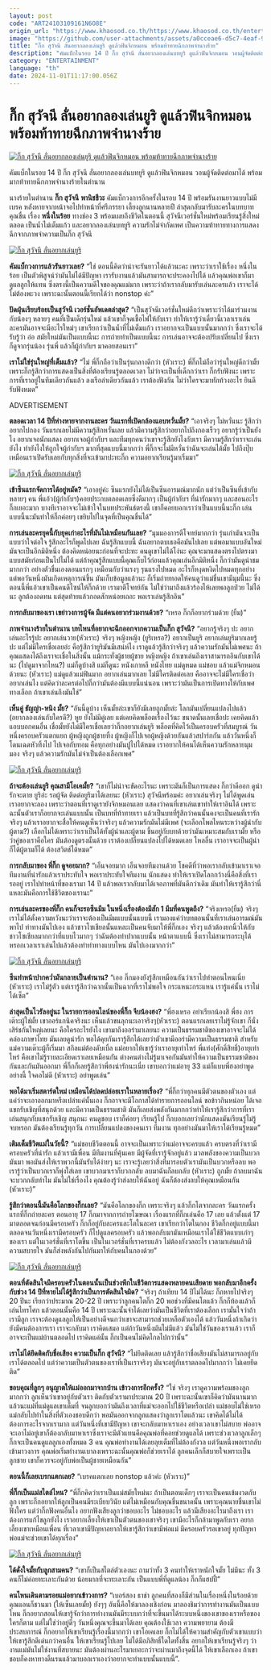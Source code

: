 ```yaml
---
layout: post
code: "ART24103109161N6O8E"
origin_url: "https://www.khaosod.co.th/https://www.khaosod.co.th/entertainment/news_9484049"
image: "https://github.com/user-attachments/assets/a0cceae6-d5c7-4eaf-9808-24ba3d8d73ff"
title: "กิ๊ก สุวัจนี ลั่นอยากลองเล่นยูริ ดูแล้วฟินจิกหมอน พร้อมท้าทายฉีกภาพจำนางร้าย"
description: "คัมแบ็กในรอบ 14 ปี กิ๊ก สุวัจนี ลั่นอยากลองเล่นบทยูริ ดูแล้วฟินจิกหมอน วอนผู้จัดติดต่อมาได้ พร้อมมากท้าทายฉีกภาพจำนางร้ายในตำนาน"
category: "ENTERTAINMENT"
language: "th"
date: 2024-11-01T11:17:00.056Z
---
```


# กิ๊ก สุวัจนี ลั่นอยากลองเล่นยูริ ดูแล้วฟินจิกหมอน พร้อมท้าทายฉีกภาพจำนางร้าย

[![กิ๊ก สุวัจนี ลั่นอยากลองเล่นยูริ ดูแล้วฟินจิกหมอน พร้อมท้าทายฉีกภาพจำนางร้าย](https://www.khaosod.co.th/wpapp/uploads/2024/10/Kiksuwatjanee_Yuri-1.jpg "กิ๊ก สุวัจนี ลั่นอยากลองเล่นยูริ ดูแล้วฟินจิกหมอน พร้อมท้าทายฉีกภาพจำนางร้าย")](https://www.khaosod.co.th/wpapp/uploads/2024/10/Kiksuwatjanee_Yuri-1.jpg)

คัมแบ็กในรอบ 14 ปี กิ๊ก สุวัจนี ลั่นอยากลองเล่นบทยูริ ดูแล้วฟินจิกหมอน วอนผู้จัดติดต่อมาได้ พร้อมมากท้าทายฉีกภาพจำนางร้ายในตำนาน

นางร้ายในตำนาน **กิ๊ก สุวัจนี** **พานิชชีวะ** คัมแบ็กวงการอีกครั้งในรอบ 14 ปี พร้อมรันงานยาวแบบไม่มีเบรค หลังหายจากหน้าจอไปทำหน้าที่ศรีภรรยา เลี้ยงลูกนานหลายปี ล่าสุดกลับมารับละครในบทบาทคุณชื่น เรื่อง **หนึ่งในร้อย** ทางช่อง 3 พร้อมเผยถึงชีวิตในตอนนี้ สุวัจนีเวอร์ชั่นใหม่พร้อมเรียนรู้สิ่งใหม่ตลอด เป็นน้ำไม่เต็มแก้ว และอยากลองเล่นบทยูริ ความรักไม่จำกัดเพศ เป็นความท้าทายทางการแสดงฉีกจากภาพจำความเป็นกิ๊ก สุวัจนี

[![กิ๊ก สุวัจนี ลั่นอยากเล่นยูริ](https://www.khaosod.co.th/wpapp/uploads/2024/10/Kiksuwatjanee_Yuri-3.jpg)](https://www.khaosod.co.th/wpapp/uploads/2024/10/Kiksuwatjanee_Yuri-3.jpg)

**คัมแบ็กวงการแล้วรันยาวเลย?** “ใช่ ตอนนี้คิดว่าน่าจะรันยาวได้แล้วนะคะ เพราะว่าเราใช้เรื่อง หนึ่งในร้อย เป็นตัวพิสูจน์ว่ามันไม่ได้มีปัญหา เรารับงานแล้วมันสามารถจะประคองไปได้ แล้วคุณพ่อเขาก็มาดูแลลูกให้แทน ซึ่งตรงนี้เป็นความดีใจของคุณแม่มาก เพราะว่าถ้าเรากลับมารับเล่นละครแล้ว เราจะได้ไม่ต้องพะวง เพราะฉะนั้นตอนนี้เรียกได้ว่า nonstop ค่ะ”

**ปัดฝุ่นเรียบร้อยเป็นสุวัจนี เวอร์ชั่นอัพเดตล่าสุด?** “เป็นสุวัจนีเวอร์ชั่นใหม่ดีกว่าเพราะว่าได้มาร่วมงานกับน้องๆ หลายๆ คนที่เป็นเด็กรุ่นใหม่ แล้วเขาก็จุดเชื้อไฟให้กับเรา ทำให้เรารู้ว่าเดี๋ยวนี้เวลาเราเล่นละครมันอาจจะมีอะไรใหม่ๆ เขาเรียกว่าเป็นน้ำที่ไม่เต็มแก้ว เราอยากจะเป็นแบบนั้นมากกว่า ซึ่งเราจะได้รับรู้ว่า อ๋อ สมัยใหม่มันเป็นแบบนี้นะ การถ่ายทำเป็นแบบนี้นะ การเล่นอาจจะต้องปรับเปลี่ยนไป ซึ่งเราก็ดูจากรุ่นน้อง รุ่นพี่ แล้วก็ผู้กำกับฯ มาคอยสอนเรา”

**เราไม่ใช่รุ่นใหญ่ที่เต็มแล้ว?** “ไม่ พี่กิ๊กถือว่าเป็นรุ่นกลางดีกว่า (หัวเราะ) พี่กิ๊กไม่ถือว่ารุ่นใหญ่ดีกว่ามั้ย เพราะกิ๊กรู้สึกว่าการแสดงเป็นสิ่งที่ต้องเรียนรู้ตลอดเวลา ไม่ว่าจะเป็นที่เด็กกว่าเรา กิ๊กรับฟังนะ เพราะการที่เราอยู่ในทีมเดียวกันแล้ว ลงเรือลำเดียวกันแล้ว เราต้องฟังกัน ไม่ว่าใครจะมาทักท้วงอะไร ยินดีรับฟังหมด”

ADVERTISEMENT

**ตลอดเวลา 14 ปีที่ห่างหายจากงานละคร วันแรกที่เปิดกล้องแอบหวั่นมั้ย?** “เอาจริงๆ ไม่หวั่นนะ รู้สึกว่าอยากไปกอง วันแรกเลยไม่มีความรู้สึกหวั่นเลย แล้วมีความรู้สึกว่าอยากไปถึงกองเร็วๆ อยากรู้ว่าเป็นยังไง อยากเจอนักแสดง อยากเจอผู้กำกับฯ และทีมทุกคนว่าเขาจะรู้สึกยังไงกับเรา มีความรู้สึกว่าเราจะเล่นยังไง ทำยังไงให้ถูกใจผู้กำกับฯ มากที่สุดแบบนี้มากกว่า พี่กิ๊กจะไม่มีหวั่นว่าฉันจะเล่นได้มั้ย ไปถึงปุ๊บเหมือนเราเปิดรับเลยกับทุกสิ่งที่จะเข้ามาปะทะกิ๊ก ความอยากเรียนรู้มาเริ่มมา”

[![กิ๊ก สุวัจนี ลั่นอยากเล่นยูริ](https://www.khaosod.co.th/wpapp/uploads/2024/10/Kiksuwatjanee_Yuri-4.jpg)](https://www.khaosod.co.th/wpapp/uploads/2024/10/Kiksuwatjanee_Yuri-4.jpg)

**เข้าซีนแรกจัดการได้อยู่หมัด?** “เอาอยู่ค่ะ ซีนแรกยังไม่ได้เป็นซีนอารมณ์มากนัก แต่ว่าเป็นซีนที่เข้ากับหลายๆ คน พี่แอ้ว(ผู้กำกับฯ)คอยประกบตลอดเลยซึ่งดีมากๆ เป็นผู้กำกับฯ ที่น่ารักมากๆ และสอนอะไรกิ๊กเยอะมาก บางทีเราอาจจะไม่เข้าใจในบทประพันธ์ตรงนี้ เขาก็คอยบอกเราว่าเป็นแบบนี้นะกิ๊ก เล่นแบบนี้นะมันทำให้กิ๊กค่อยๆ เขยิบไปในจุดที่เป็นคุณชื่นได้”

**การเล่นละครยุคนี้กับยุคเก่าอะไรที่มันไม่เหมือนกันเลย?** “มุมมองการตีโจทย์มากกว่า รุ่นเก่ามันจะเป็นแบบว่าใจต่อใจ รู้สึกอะไรก็พูดไปเลย ฉันรู้สึกแบบนี้ ฉันอยากตบเธอคือมันไปเลย แต่พอมาแบบอันใหม่ มันจะเป็นอีกมิติหนึ่ง ต้องคิดหน่อยนะก่อนที่จะปะทะ คนดูเขาไม่ได้โง่นะ คุณจะมาแสดงตรงไปตรงมาแบบสมัยก่อนเป็นไปไม่ได้ แต่ถ้าคุณรู้สึกแบบนี้คุณเก็บไว้ก่อนแล้วคุณเล่นอีกมิติหนึ่ง กิ๊กว่ามันดูน่าชมมากกว่า อย่างตัวชื่นเองตอนแรกๆ เหมือนกับว่าแรงๆ รุนแรงไปหมด อะไรก็หงุดหงิดไปหมดทุกอย่าง แต่พอวันหนึ่งมันเกิดเหตุการณ์ขึ้น มันเก็บข้อมูลแล้วนะ ก็เริ่มถ่ายทอดให้คนดูว่าแม่ชื่นเขามีมุมนี้นะ ซึ่งตอนนี้พี่แอ้วเขาเป็นคนดีไซน์ให้กิ๊กด้วย เรามาตีโจทย์กัน ไม่ใช่ว่ามาถึงแล้วร้องไห้เลยพอลูกป่วย ไม่ได้นะ ลูกต้องอดทน แต่สุดท้ายแล้วกอดสักหน่อยเถอะ พอเราเล่นรู้สึกอิน”

**การกลับมาของเรา เขย่าวงการผู้จัด มีแต่คนอยากร่วมงานด้วย?** “เหรอ กิ๊กก็อยากร่วมด้วย (ยิ้ม)”

**ภาพจำนางร้ายในตำนาน บทไหนที่อยากจะฉีกออกจากความเป็นกิ๊ก สุวัจนี?** “อยากรู้จริงๆ ปะ อยากเล่นอะไรรู้ปะ อยากเล่นวาย(หัวเราะ) จริงๆ หญิงหญิง (ยูริเหรอ?) อยากเป็นยูริ อยากเล่นยูริมากเลยรู้ปะ แต่ไม่มีใครเชื่อเลยอ่ะ คือรู้สึกว่ายูริมันมีเสน่ห์ไง เราดูแล้วรู้สึกว่าจริงๆ แล้วความรักมันไม่เพศนะ ถ้าคุณแสดงได้ถึงเราจะเชื่อในสิ่งนั้น แม้กระทั่งผู้ชายผู้ชาย หญิงหญิง ถ้าเขาเล่นถึงเราสามารถอินกับเขาได้นะ (ไปดูมาจากไหน?) แม่ก็ดูบ้างสิ แม่ก็ดูนะ หนังเกาหลี หนังไทย แม่ดูหมด แม่ชอบ แล้วแม่จิกหมอนด้วยนะ (หัวเราะ) แม่ดูแล้วแม่ฟินมาก อยากเล่นมากเลย ไม่มีใครติดต่อเลย คืออาจจะไม่มีใครเชื่อว่าอยากเล่นไง แต่คิดว่าละครต่อไปกิ๊กว่ามันต้องมีแบบนี้แน่นอน เพราะว่ามันเป็นการเปิดทางให้กับเพศทางเลือก ถ้าเขาเล่นถึงมันใช่”

**เห็นคู่ ธัญญ่า-หนิง มั้ย?** “อันนี้ดูบ้าง เห็นมั้ยล่ะเขาก็ยังมีเลยถูกมั้ยล่ะ โลกมันเปลี่ยนแปลงไปแล้ว (อยากลองเล่นกับใครดี?) หูย ยังไม่มีคู่เลย แต่เคยคิดพล็อตเรื่องไว้นะ ขนาดนั้นเลยเชื่อปะ เคยคิดแล้วแอบบอกคนอื่น เชื่อมั้ยยังไม่มีใครเชื่อเลยว่ากิ๊กอยากเล่นยูริ พล็อตที่คิดไว้เป็นครอบครัวที่สมบูรณ์ วันหนึ่งครอบครัวแตกแยก ผู้หญิงถูกผู้ชายทิ้ง ผู้หญิงก็ไปเจอผู้หญิงด้วยกันแล้วสปาร์กกัน แล้ววันหนึ่งก็โดนเฉดหัวทิ้งไป ไปเจอกับทอม คือทุกอย่างมันปูไปได้หมด เราอยากให้คนได้เห็นความรักหลายมุมมอง จริงๆ แล้วความรักมันไม่จำเป็นต้องเลือกเพศ”

[![กิ๊ก สุวัจนี ลั่นอยากเล่นยูริ](https://www.khaosod.co.th/wpapp/uploads/2024/10/Kiksuwatjanee_Yuri-6.jpg)](https://www.khaosod.co.th/wpapp/uploads/2024/10/Kiksuwatjanee_Yuri-6.jpg)

**ถ้าจะต้องเล่นยูริ คุณสามีโอเคมั้ย?** “เขาก็ไม่น่าจะขัดอะไรนะ เพราะมันก็เป็นการแสดง กิ๊กว่าดีออก ดูน่ารักจะตาย ยูริอ่ะ รอผู้จัด ติดต่อยูริมาได้เลยนะ (หัวเราะ) สุวัจนีพร้อมค่ะ อยากเล่นจริงๆ ไม่ได้พูดเล่น เราอยากจะลอง เพราะว่าตอนที่เราดูเรายังจิกหมอนเลย แสดงว่าคนที่เขาเล่นเขาทำให้เราอินได้ เพราะฉะนั้นตัวเราก็อยากจะเล่นแบบนั้น เป็นบทที่ท้าทายเรา แล้วเป็นบทที่รู้สึกว่าคนนั้นคงจะเป็นคนที่เรารักจริงๆ แล้วเราอยากจะสื่อให้คนดูเห็นว่าจริงๆ แล้วความรักมันไม่มีเพศ (จะเลือกโพลไหนระหว่างผู้นำกับผู้ตาม?) เลือกไม่ได้เพราะว่าเราเป็นได้ทั้งผู้นำและผู้ตาม ขึ้นอยู่กับบทด้วยว่ามันเหมาะสมกับเรามั้ย หรือว่าคู่ของเราคือใคร มันต้องดูตรงนั้นด้วย เราต้องเปลี่ยนแปลงไปได้หมดเลย ไหลลื่น เราอาจจะเป็นผู้นำก็ได้ผู้ตามก็ได้ ต้องสวิตช์ได้หมด”



**การกลับมาของ พี่กิ๊ก ดูจอยมาก?** “เอ็นจอยมาก เอ็นจอยทีมงานด้วย โชคดีที่ว่าพอเรากลับเข้ามาเราเจอทีมงานที่น่ารักแล้วเราประทับใจ พอเราประทับใจทีมงาน นักแสดง ทำให้เราเปิดโลกกว้างนี่คือสิ่งที่เรารออยู่ เราไปทำหน้าที่ของเรามา 14 ปี แล้วพอเรากลับมาได้เจอภาพที่มันดีกว่าเดิม มันทำให้เรารู้สึกว่านี่แหละมันคือการใช้ชีวิตของเรานะ”

**การเล่นละครของพี่กิ๊ก คนก็จะรอซีนมีม ในหนึ่งเรื่องต้องมีสัก 1 มีมที่คนพูดถึง?** “จริงเหรอ(ยิ้ม) จริงๆ เราไม่ได้ตั้งความหวังนะว่าเราจะต้องเป็นมีมแบบนั้นแบบนี้ เรามองแค่ว่าบทตอนนั้นที่เราเล่นอารมณ์มันพาไป ท่าทางมันไปเอง แล้วชาวโซเชียลนั้นแหละเป็นคนจับมาให้พี่กิ๊กเอง จริงๆ แล้วต้องยกนิ้วให้กับชาวโซเชียลมากกว่าที่แบบไวมากๆ ว่าฉันต้องทำปากแบบนั้น หน้าตาแบบนี้ ซึ่งเราไม่สามารถระบุได้หรอกเวลาเราเล่นไปแล้วต้องทำท่าทางแบบไหน มันไปเองมากกว่า”

[![กิ๊ก สุวัจนี ลั่นอยากเล่นยูริ](https://www.khaosod.co.th/wpapp/uploads/2024/10/Kiksuwatjanee_Yuri-7.jpg)](https://www.khaosod.co.th/wpapp/uploads/2024/10/Kiksuwatjanee_Yuri-7.jpg)

**ซีนทำหน้าปากคว่ำมันกลายเป็นตำนาน?** “เออ กิ๊กมองยังรู้สึกเหมือนกันว่าเราไปทำตอนไหนเนี่ย (หัวเราะ) เราไม่รู้ตัว แต่เรารู้สึกว่าฉากนั้นเป็นฉากที่เราไม่พอใจ กระแหนะกระแหน เรารู้แค่นั้น เราไม่ได้เซ็ต”

**ล่าสุดเป็นไวรัลอยู่นะ ในรายการออนไลน์ของพี่กิ๊ก จีบน้องฮง?** “พี่ฮงเหรอ อย่าเรียกน้องสิ พี่ฮง การเต๊าะผู้ใช่มั้ย เขาออร์แกนิคจริงนะ เห็นแล้วขนลุกนะเอาจริงๆ(หัวเราะ) ตอนแรกเลยเราไม่รู้จักเขา ก็นั่งเสิร์ชกันใหญ่เลยนะ คือใครอะไรยังไง เขามาถึงออร่ามาเลยนะ ความเป็นธรรมชาติของเขาอาจจะไม่ได้คล่องภาษาไทย มันเลยดูน่ารัก พอได้คุยกันเรารู้สึกได้เลยว่าตัวเขามีออร่ามีความเป็นธรรมชาติ สำหรับแม่ความเต๊าะผู้ก็เริ่มมา สกิลแม่ต้องดับเบิ้ล แม่อยากให้เขารู้ว่าเราอายุเท่าไหร่ พี่แท่ง(ศักดิ์สิทธิ์)อายุเท่าไหร่ คือเขาไม่รู้รายละเอียดเราเลยเหมือนกัน ต่างคนต่างไม่รู้มาเจอกันมันทำให้ความเป็นธรรมชาติของกันและกันมันออกมา พี่กิ๊กก็เลยรู้สึกว่าพี่ฮงน่ารักนะเนี่ย เขาบอกว่าแม่อายุ 33 แม่ก็แบบพี่ฮงอย่าพูดอย่างนี้ ใจคอไม่ดี (หัวเราะ) อย่าพูดเล่น”

**พอได้มาเริ่มสตาร์ตใหม่ เหมือนได้ปลดปล่อยเราในหลายเรื่อง?** “พี่กิ๊กว่าทุกคนมีตัวตนของตัวเอง แต่แค่ว่าจะเอาออกมาหรือเปล่าแค่นั้นเอง กิ๊กอาจจะมีโอกาสได้ทำรายการออนไลน์ ขอข้าวกินหน่อย ได้เจอแขกรับเชิญที่สนุกด้วย และมีความเป็นธรรมชาติ มันก็เลยส่งพลังกันมากกว่าทำให้เรารู้สึกว่าการที่เราเล่นสนุกกับแขกรับเชิญ สนุกนะ คนดูชอบ เราก็ค่อยๆ เรียนรู้ไป กิ๊กบอกเลยว่านักแสดงมันเรียนรู้ไม่รู้จบหรอก มันต้องเรียนรู้ทุกวัน การเปลี่ยนแปลงของคนเรา ทีมงาน ทุกอย่างมันมาให้เราได้เรียนรู้หมด”

**เติมเต็มชีวิตแม่ในวัยนี้?** “แม่ชอบชีวิตตอนนี้ อาจจะเป็นเพราะว่าแม่อาจจะครบแล้ว ครบตรงที่ว่าเรามีครอบครัวที่น่ารัก แล้วเรามีเพื่อน มีทีมงานที่คุ้นเคย มีผู้จัดที่เรารู้จักอยู่แล้ว มวลพลังของความเป็นบวกมันมา พอมันส่งให้เราพวกนี้มันรับได้ง่ายๆ นะ เราจะรู้เลยว่าสิ่งที่มารอบตัวเรามันเป็นบวกหรือลบ พอเรารู้ว่าเป็นบวกเราก็พุ่งใส่เลย เขาบวกมาเราก็บวกกลับ ลบมาฉันก็ลบกลับ (หัวเราะ) ถูกมั้ย ถ้าลบมาฉันจะบวกกลับทำไม มันไม่ใช่เรื่องไง คุณต้องรู้ว่าส่งลบให้ฉันอยู่ ฉันก็ต้องส่งลบให้คุณเหมือนกัน (หัวเราะ)”

**รู้สึกว่าตอนนี้มันคือโลกของกิ๊กเลย?** “มันคือโลกของกิ๊ก เพราะจริงๆ แล้วกิ๊กโตจากละคร วันแรกครั้งแรกที่กิ๊กถ่ายละคร ตอนอายุ 17 กิ๊กมาจากการถ่ายโฆษณา เรื่องแรกที่กิ๊กเล่นคือ 17 เลย แล้วตั้งแต่ 17 มาตลอดจนก่อนมีครอบครัว กิ๊กก็อยู่กับละครและโตในละคร เขาเรียกว่าโตในกอง ชีวิตกิ๊กอยู่แบบนี้มาตลอดจนวันหนึ่งเรามีครอบครัว ก็ไปดูแลครอบครัว แล้วพอกลับมามันเหมือนเราได้ใช้ชีวิตแบบเก่าๆ ของเรา แต่ในเวอร์ชั่นที่เราโตขึ้น เป็นในเวอร์ชั่นที่เราครบแล้ว ไม่ต้องกังวลอะไร เวลามาเล่นแล้วมีความสบายใจ มันก็ส่งพลังกันไปกันมาให้กับคนในกองด้วย”

[![กิ๊ก สุวัจนี ลั่นอยากเล่นยูริ](https://www.khaosod.co.th/wpapp/uploads/2024/10/Kiksuwatjanee_Yuri-5.jpg)](https://www.khaosod.co.th/wpapp/uploads/2024/10/Kiksuwatjanee_Yuri-5.jpg)

**ตอนที่ตัดสินใจมีครอบครัวในตอนนั้นเป็นช่วงพีกในชีวิตการแสดงหลายคนเสียดาย พอกลับมาอีกครั้งกับช่วง 14 ปีที่หายไม่ได้รู้สึกว่าเป็นการตัดสินใจผิด?** “จริงๆ ถ้าเทียบ 14 ปีไม่ได้นะ กิ๊กหายไปจริงๆ 20 ปีนะ เรียกว่าประมาณ 20-22 ปี เพราะว่าลูกคนโตกิ๊ก 20 พอช่วงที่มีคนโตแล้ว กิ๊กก็ท้องแล้วก็เล่นไทรโศก แล้วตอนนั้นคือ 14 ปี เพราะฉะนั้นจำได้เลยว่ามันเป็นชีวิตที่เราต้องเลือก เรามั่นใจว่าถ้าเรามีลูก เราจะต้องดูแลลูกให้เป็นอย่างดีจนกว่าเขาจะสามารถช่วยเหลือตัวเองได้ แล้ววันหนึ่งถ้าเกิดว่ายังมีคนต้องการเรา เราจะกลับมา เราคิดเสมอ แต่ถ้าวันหนึ่งมันไม่มีแล้ว มันไม่ใช่วันของเราแล้ว เราก็อาจจะเป็นแม่บ้านตลอดไป เราคิดแค่นั้น กิ๊กเป็นคนไม่คิดไกลไปกว่านั้น”

**เราไม่ได้ยึดติดกับชื่อเสียง ความเป็นกิ๊ก สุวัจนี?** “ไม่ยึดติดเลย แล้วรู้สึกว่าชื่อเสียงมันไม่สามารถอยู่กับเราได้ตลอดไป แต่ว่าความเป็นตัวตนของเราที่เป็นเราจริงๆ มันจะอยู่กับเราตลอดไปมากกว่า ไม่เคยยึดติด”

**ขอบคุณที่ลูกๆ อนุญาตให้แม่ออกมาจากบ้าน เข้าวงการอีกครั้ง?** “ใช่ จริงๆ เราดูความพร้อมของลูกมากกว่า ลูกเห็นว่าเขาอยู่กับตัวเรา ติดกับตัวเรามาประมาณ 20 ปี เพราะฉะนั้นเขาก็คิดว่ามันนานมากแล้วนะแม่ที่แม่ดูแลเขาเต็มที่ จนลูกบอกว่ามันถึงเวลาที่แม่จะออกไปใช้ชีวิตหรือเปล่า แม่ชอบไม่ใช่เหรอ แม่กลับไปทำในสิ่งที่ตัวเองชอบดีกว่า พอมันออกจากลูกแสดงว่าลูกเราโตแล้วนะ เขาคิดได้ไม่ได้ต้องการอะไรจากเรามาก แต่วันหนึ่งที่เขามีปัญหา เขาจะกลับมาหาเราเอง อย่างเวลาเขาไม่สบาย พ่ออาจจะเอาไม่อยู่เขาก็ต้องกลับมาหาเราซึ่งเราจะมีตัวแทนคือคุณพ่อที่คอยช่วยดูแลได้ เพราะช่วงเวลาลูกเล็กๆ กิ๊กจะเป็นคนดูแลลูกเองทั้งหมด 3 คน คุณพ่อทำงานได้เลยลุยเต็มที่ไม่ต้องกังวล แต่วันหนึ่งพอเรากลับเข้ามาวงการ คุณพ่อเริ่มทำงานเบาลงเพราะฉะนั้นคุณพ่อก็ช่วยเราได้ ลูกคนเล็กก็สบายใจเพราะเป็นลูกชาย เขาก็ควรจะอยู่กับพ่อเป็นผู้ชายเหมือนกัน”

**ตอนนี้ก็เลยเบรกแตกเลย?** “เบรคแตกเลย nonstop แล้วค่ะ (หัวเราะ)”

**พี่กิ๊กเป็นแม่สไตล์ไหน?** “พี่กิ๊กคิดว่าเราเป็นแม่สมัยใหม่นะ ถ้าเป็นตอนเด็กๆ เราจะเป็นคนเข้มงวดกับลูก เพราะกิ๊กอยากให้ลูกเป็นคนมีระเบียบวินัย แต่ไม่เหมือนกับคุณชื่นขนาดนั้น เพราะคุณนายชื่นเขาไม่ฟังใคร แต่ว่ากิ๊กฟังคนอื่นไง อยากฟังเสียงลูกว่าชอบอะไร ไม่ชอบอะไร แล้วมีเสียงอะไรมาถึงเรา เราต้องการแก้ไขลูกยังไง เราอยากเลี้ยงให้เขาเป็นตัวตนของเขาจริงๆ เขามีอะไรก็กล้ามาพูดกับเรา อยากเลี้ยงเขาเหมือนเพื่อน ที่เวลาเขามีปัญหาอยากให้เขารู้สึกว่าเขามีพ่อแม่ มีครอบครัวรอเขาอยู่ ทุกปัญหาพ่อแม่จะช่วยเขาได้ทุกเรื่อง”

[![กิ๊ก สุวัจนี ลั่นอยากเล่นยูริ](https://www.khaosod.co.th/wpapp/uploads/2024/10/Kiksuwatjanee_Yuri-8.jpg)](https://www.khaosod.co.th/wpapp/uploads/2024/10/Kiksuwatjanee_Yuri-8.jpg)

**ได้ดั่งใจมั้ยกับลูกสามคน?** “เขาก็เป็นสไตล์ตัวเองนะ ถามว่าทั้ง 3 คนทำให้เราหนักใจมั้ย ไม่มีนะ ทั้ง 3 คนก็ไม่ค่อยทะเลาะกันด้วย น้อยมากที่จะทะเลาะกัน เป็นแบบพี่ที่ดูแลน้อง กิ๊กก็แฮปปี้”

**คนไหนเดินตามรอยแม่อยากเข้าวงการ?** “เบอร์สอง ธาช่า ลูกคนที่สองก็มีส่วนในเรื่องหนึ่งในร้อยด้วย คุณแอนก็ชวนมา (ให้เซ็นเลยมั้ย) ยังๆๆ อันนี้คือให้มาลองเชิงก่อน มาลองชิมว่าการทำงานมันเป็นแบบไหน กิ๊กอยากสอนให้เขารู้จักว่าการทำงานมันมีระบบกว่าที่จะขึ้นมาได้ระบบหนึ่งของเขาของเราหรือของใครก็ตาม แต่ไม่ใช่ว่าอยู่ดีๆ วันหนึ่งคุณจะขึ้นมาได้เลย คุณต้องใช้เวลา ความพยายาม ต้องมีประสบการณ์ กิ๊กอยากให้เขาเรียนรู้เรื่องนี้มากกว่า เขาโอเคเลย กิ๊กไม่ได้ให้ความสำคัญกับตัวเขาแบบว่าให้เขารู้สึกดีเด่นกว่าคนอื่น ให้เขาเรียนรู้ไปเลย ไม่ได้มีอภิสิทธิ์ใดใดทั้งสิ้น อยากให้เขาเรียนรู้จริงๆ ว่างานแม่มันไม่ใช่งานที่สบายนะ มันต้องผ่านอะไรมาเยอะกว่าจะผ่านมาถึงจุดนี้ได้ ให้เขาเลือกเอง ถ้าเขาชอบก็คงหาทางดิ้นรนแล้วมาบอกเราเองว่าอยากจะทำแบบนั้นแบบนี้”.